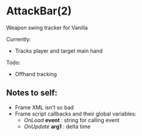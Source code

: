 # AttackBar(2)

Weapon swing tracker for Vanilla

Currently:
- Tracks player and target main hand

Todo:
- Offhand tracking

## Notes to self:
- Frame XML isn't so bad
- Frame script callbacks and their global variables:
  - *OnLoad* **event** : string for calling event
  - *OnUpdate* **arg1** : delta time
